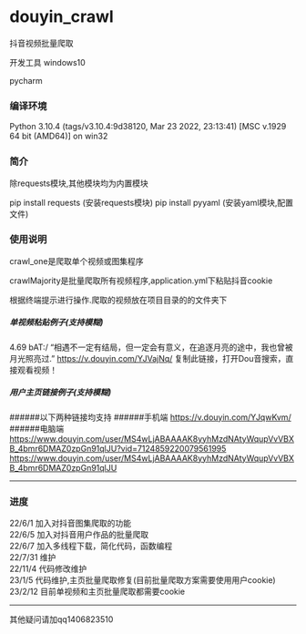 # douyin_crawl
抖音视频批量爬取

开发工具
windows10

pycharm

### 编译环境
Python 3.10.4 (tags/v3.10.4:9d38120, Mar 23 2022, 23:13:41) [MSC v.1929 64 bit (AMD64)] on win32

### 简介
除requests模块,其他模块均为内置模块

pip install requests  (安装requests模块)
pip install pyyaml (安装yaml模块,配置文件)




### 使用说明
crawl_one是爬取单个视频或图集程序

crawlMajority是批量爬取所有视频程序,application.yml下粘贴抖音cookie

根据终端提示进行操作.爬取的视频放在项目目录的的文件夹下


##### 单视频粘贴例子(支持模糊)
4.69 bAT:/ “相遇不一定有结局，但一定会有意义，在追逐月亮的途中，我也曾被月光照亮过.”  https://v.douyin.com/YJVajNq/ 复制此链接，打开Dou音搜索，直接观看视频！


##### 用户主页链接例子(支持模糊)
######以下两种链接均支持
######手机端
https://v.douyin.com/YJqwKvm/
######电脑端
https://www.douyin.com/user/MS4wLjABAAAAK8yyhMzdNAtyWqupVvVBXB_4bmr6DMAZ0zpGn91qlJU?vid=7124859220079561995
https://www.douyin.com/user/MS4wLjABAAAAK8yyhMzdNAtyWqupVvVBXB_4bmr6DMAZ0zpGn91qlJU
***
### 进度

22/6/1  加入对抖音图集爬取的功能 <br>
22/6/5  加入对抖音用户作品的批量爬取  <br>
22/6/7  加入多线程下载，简化代码，函数编程<br>
22/7/31 维护 <br>
22/11/4 代码修改维护<br>
23/1/5 代码维护,主页批量爬取修复(目前批量爬取方案需要使用用户cookie)
23/2/12 目前单视频和主页批量爬取都需要cookie

***

其他疑问请加qq1406823510

